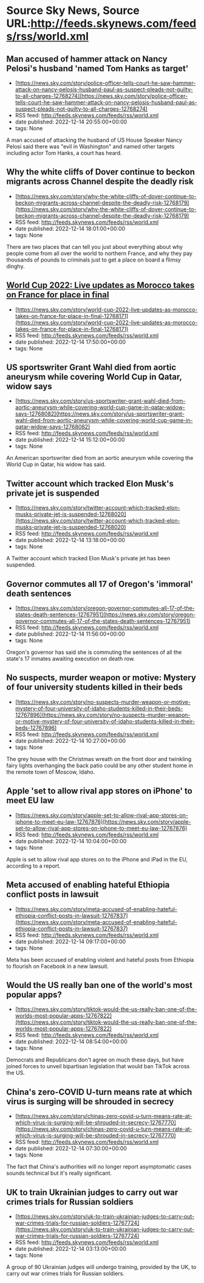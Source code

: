 # Source Sky News, Source URL:http://feeds.skynews.com/feeds/rss/world.xml

## Man accused of hammer attack on Nancy Pelosi's husband 'named Tom Hanks as target'
 - [https://news.sky.com/story/police-officer-tells-court-he-saw-hammer-attack-on-nancy-pelosis-husband-paul-as-suspect-pleads-not-guilty-to-all-charges-12768274](https://news.sky.com/story/police-officer-tells-court-he-saw-hammer-attack-on-nancy-pelosis-husband-paul-as-suspect-pleads-not-guilty-to-all-charges-12768274)
 - RSS feed: http://feeds.skynews.com/feeds/rss/world.xml
 - date published: 2022-12-14 20:55:00+00:00
 - tags: None

A man accused of attacking the husband of US House Speaker Nancy Pelosi said there was "evil in Washington" and named other targets including actor Tom Hanks, a court has heard.

## Why the white cliffs of Dover continue to beckon migrants across Channel despite the deadly risk
 - [https://news.sky.com/story/why-the-white-cliffs-of-dover-continue-to-beckon-migrants-across-channel-despite-the-deadly-risk-12768179](https://news.sky.com/story/why-the-white-cliffs-of-dover-continue-to-beckon-migrants-across-channel-despite-the-deadly-risk-12768179)
 - RSS feed: http://feeds.skynews.com/feeds/rss/world.xml
 - date published: 2022-12-14 18:01:00+00:00
 - tags: None

There are two places that can tell you just about everything about why people come from all over the world to northern France, and why they pay thousands of pounds to criminals just to get a place on board a flimsy dinghy.

## <a href="https://www.skysports.com/football/france-vs-morocco/live/463026" target="_blank">World Cup 2022: Live updates as Morocco takes on France for place in final</a>
 - [https://news.sky.com/story/world-cup-2022-live-updates-as-morocco-takes-on-france-for-place-in-final-12768171](https://news.sky.com/story/world-cup-2022-live-updates-as-morocco-takes-on-france-for-place-in-final-12768171)
 - RSS feed: http://feeds.skynews.com/feeds/rss/world.xml
 - date published: 2022-12-14 17:50:00+00:00
 - tags: None



## US sportswriter Grant Wahl died from aortic aneurysm while covering  World Cup in Qatar, widow says
 - [https://news.sky.com/story/us-sportswriter-grant-wahl-died-from-aortic-aneurysm-while-covering-world-cup-game-in-qatar-widow-says-12768082](https://news.sky.com/story/us-sportswriter-grant-wahl-died-from-aortic-aneurysm-while-covering-world-cup-game-in-qatar-widow-says-12768082)
 - RSS feed: http://feeds.skynews.com/feeds/rss/world.xml
 - date published: 2022-12-14 15:12:00+00:00
 - tags: None

An American sportswriter died from an aortic aneurysm while covering the World Cup in Qatar, his widow has said.

## Twitter account which tracked Elon Musk's private jet is suspended
 - [https://news.sky.com/story/twitter-account-which-tracked-elon-musks-private-jet-is-suspended-12768020](https://news.sky.com/story/twitter-account-which-tracked-elon-musks-private-jet-is-suspended-12768020)
 - RSS feed: http://feeds.skynews.com/feeds/rss/world.xml
 - date published: 2022-12-14 13:18:00+00:00
 - tags: None

A Twitter account which tracked Elon Musk's private jet has been suspended.

## Governor commutes all 17 of Oregon's 'immoral' death sentences
 - [https://news.sky.com/story/oregon-governor-commutes-all-17-of-the-states-death-sentences-12767951](https://news.sky.com/story/oregon-governor-commutes-all-17-of-the-states-death-sentences-12767951)
 - RSS feed: http://feeds.skynews.com/feeds/rss/world.xml
 - date published: 2022-12-14 11:56:00+00:00
 - tags: None

Oregon's governor has said she is commuting the sentences of all the state's 17 inmates awaiting execution on death row.

## No suspects, murder weapon or motive: Mystery of four university students killed in their beds
 - [https://news.sky.com/story/no-suspects-murder-weapon-or-motive-mystery-of-four-university-of-idaho-students-killed-in-their-beds-12767896](https://news.sky.com/story/no-suspects-murder-weapon-or-motive-mystery-of-four-university-of-idaho-students-killed-in-their-beds-12767896)
 - RSS feed: http://feeds.skynews.com/feeds/rss/world.xml
 - date published: 2022-12-14 10:27:00+00:00
 - tags: None

The grey house with the Christmas wreath on the front door and twinkling fairy lights overhanging the back patio could be any other student home in the remote town of Moscow, Idaho.

## Apple 'set to allow rival app stores on iPhone' to meet EU law
 - [https://news.sky.com/story/apple-set-to-allow-rival-app-stores-on-iphone-to-meet-eu-law-12767876](https://news.sky.com/story/apple-set-to-allow-rival-app-stores-on-iphone-to-meet-eu-law-12767876)
 - RSS feed: http://feeds.skynews.com/feeds/rss/world.xml
 - date published: 2022-12-14 10:04:00+00:00
 - tags: None

Apple is set to allow rival app stores on to the iPhone and iPad in the EU, according to a report.

## Meta accused of enabling hateful Ethiopia conflict posts in lawsuit
 - [https://news.sky.com/story/meta-accused-of-enabling-hateful-ethiopia-conflict-posts-in-lawsuit-12767837](https://news.sky.com/story/meta-accused-of-enabling-hateful-ethiopia-conflict-posts-in-lawsuit-12767837)
 - RSS feed: http://feeds.skynews.com/feeds/rss/world.xml
 - date published: 2022-12-14 09:17:00+00:00
 - tags: None

Meta has been accused of enabling violent and hateful posts from Ethiopia to flourish on Facebook in a new lawsuit.

## Would the US really ban one of the world's most popular apps?
 - [https://news.sky.com/story/tiktok-would-the-us-really-ban-one-of-the-worlds-most-popular-apps-12767822](https://news.sky.com/story/tiktok-would-the-us-really-ban-one-of-the-worlds-most-popular-apps-12767822)
 - RSS feed: http://feeds.skynews.com/feeds/rss/world.xml
 - date published: 2022-12-14 08:54:00+00:00
 - tags: None

Democrats and Republicans don't agree on much these days, but have joined forces to unveil bipartisan legislation that would ban TikTok across the US.

## China's zero-COVID U-turn means rate at which virus is surging will be shrouded in secrecy
 - [https://news.sky.com/story/chinas-zero-covid-u-turn-means-rate-at-which-virus-is-surging-will-be-shrouded-in-secrecy-12767770](https://news.sky.com/story/chinas-zero-covid-u-turn-means-rate-at-which-virus-is-surging-will-be-shrouded-in-secrecy-12767770)
 - RSS feed: http://feeds.skynews.com/feeds/rss/world.xml
 - date published: 2022-12-14 07:30:00+00:00
 - tags: None

The fact that China's authorities will no longer report asymptomatic cases sounds technical but it's really significant.

## UK to train Ukrainian judges to carry out war crimes trials for Russian soldiers
 - [https://news.sky.com/story/uk-to-train-ukrainian-judges-to-carry-out-war-crimes-trials-for-russian-soldiers-12767724](https://news.sky.com/story/uk-to-train-ukrainian-judges-to-carry-out-war-crimes-trials-for-russian-soldiers-12767724)
 - RSS feed: http://feeds.skynews.com/feeds/rss/world.xml
 - date published: 2022-12-14 03:13:00+00:00
 - tags: None

A group of 90 Ukrainian judges will undergo&#160;training, provided by the UK, to carry out war crimes trials for Russian soldiers.
